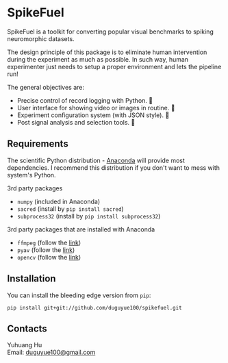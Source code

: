# SpikeFuel

SpikeFuel is a toolkit for converting popular visual benchmarks to
spiking neuromorphic datasets.

The design principle of this package is to eliminate human intervention during
the experiment as much as possible. In such way, human experimenter just needs
to setup a proper environment and lets the pipeline run!

The general objectives are:

+ Precise control of record logging with Python. :checkered_flag:
+ User interface for showing video or images in routine. :checkered_flag:
+ Experiment configuration system (with JSON style). :checkered_flag:
+ Post signal analysis and selection tools. :checkered_flag:

## Requirements

The scientific Python distribution - [Anaconda](https://anaconda.org/) will
provide most dependencies. I recommend this distribution if you don't
want to mess with system's Python.

3rd party packages
+ `numpy` (included in Anaconda)
+ `sacred` (install by `pip install sacred`)
+ `subprocess32` (install by `pip install subprocess32`)

3rd party packages that are installed with Anaconda
+ `ffmpeg` (follow the [link](https://anaconda.org/soft-matter/ffmpeg))
+ `pyav` (follow the [link](https://anaconda.org/soft-matter/pyav))
+ `opencv` (follow the [link](https://anaconda.org/menpo/opencv))

## Installation

You can install the bleeding edge version from `pip`:

```
pip install git+git://github.com/duguyue100/spikefuel.git
```

## Contacts

Yuhuang Hu  
Email: duguyue100@gmail.com
